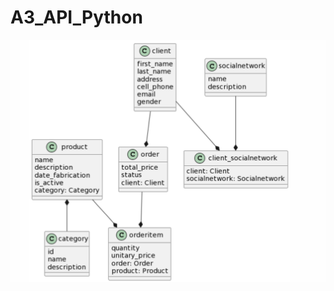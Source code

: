 # A3_API_Python

<img src = "https://github.com/vitor-nl/2023-02-UDWMJ-GRUPO-04/blob/main/UML.png"/>
